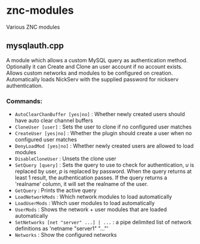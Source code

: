 # znc-modules
Various ZNC modules


## mysqlauth.cpp

A module which allows a custom MySQL query as authentication method. Optionally it can Create and Clone an user account if no account exists. Allows custom networks and modules to be configured on creation. Automatically loads NickServ with the supplied password for nickserv authentication.

### Commands:

* `AutoClearChanBuffer [yes|no]` : Whether newly created users should have auto clear channel buffers
* `CloneUser [user]` : Sets the user to clone if no configured user matches
* `CreateUser [yes|no]` : Whether the plugin should create a user when no configured user matches
* `DenyLoadMod [yes|no]` : Whether newly created users are allowed to load modules
* `DisableCloneUser` : Unsets the clone user
* `SetQuery [query]` : Sets the query to use to check for authentication, $u$ is replaced by user, $p$ is replaced by password. When the query returns at least 1 result, the authentication passes. If the query returns a 'realname' column, it will set the realname of the user.
* `GetQuery` : Prints the active query
* `LoadNetworkMods` : Which network modules to load automatically
* `LoadUserMods` : Which user modules to load automatically
* `UserMods` : Shows the network + user modules that are loaded automatically
* `SetNetworks [net "server" ...] | ...` : a pipe delimited list of network definitions as 'netname "server1" "..."'
* `Networks` : Show the configured networks

